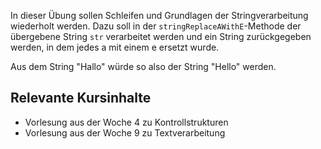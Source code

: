 In dieser Übung sollen Schleifen und Grundlagen der Stringverarbeitung wiederholt werden. Dazu soll in der `stringReplaceAWithE`-Methode der übergebene String `str` verarbeitet werden und ein String zurückgegeben werden, in dem jedes a mit einem e ersetzt wurde.

Aus dem String "Hallo" würde so also der String "Hello" werden.

## Relevante Kursinhalte
- Vorlesung aus der Woche 4 zu Kontrollstrukturen
- Vorlesung aus der Woche 9 zu Textverarbeitung
